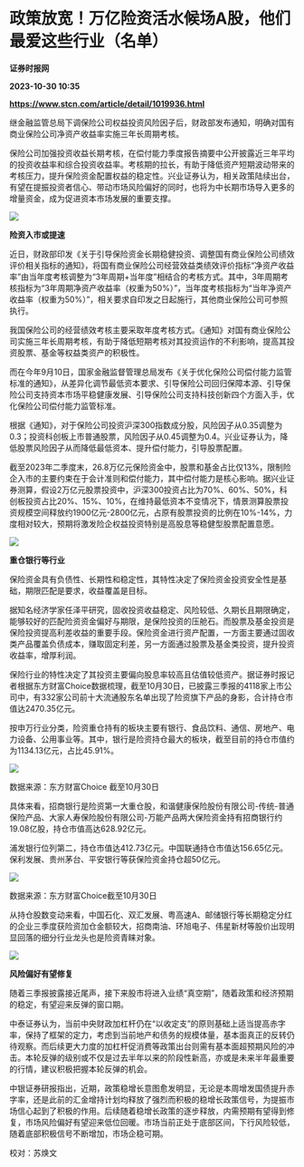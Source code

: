 # 政策放宽！万亿险资活水候场A股，他们最爱这些行业（名单）
**证券时报网**

**2023-10-30 10:35**

**https://www.stcn.com/article/detail/1019936.html**

继金融监管总局下调保险公司权益投资风险因子后，财政部发布通知，明确对国有商业保险公司净资产收益率实施三年长周期考核。

保险公司加强投资收益长期考核，在偿付能力季度报告摘要中公开披露近三年平均的投资收益率和综合投资收益率。考核期的拉长，有助于降低资产短期波动带来的考核压力，提升保险资金配置权益的稳定性。兴业证券认为，相关政策陆续出台，有望在提振投资者信心、带动市场风险偏好的同时，也将为中长期市场导入更多的增量资金，成为促进资本市场发展的重要支撑。

![](https://stcn-main.oss-cn-shenzhen.aliyuncs.com/upload/wechat/20231030/YRdSz9epGVh9J6jlcMAryTC5zDu3bYL54JURECDHlx0ry2GArWbG9RaGNS4555xo24D8GFa0hxibicKicvOPzwZzQ.png)

**险资入市或提速**

近日，财政部印发《关于引导保险资金长期稳健投资、调整国有商业保险公司绩效评价相关指标的通知》，将国有商业保险公司经营效益类绩效评价指标“净资产收益率”由当年度考核调整为“3年周期+当年度”相结合的考核方式。其中，3年周期考核指标为“3年周期净资产收益率（权重为50%）”，当年度考核指标为“当年净资产收益率（权重为50%）”，相关要求自印发之日起施行，其他商业保险公司可参照执行。

我国保险公司的经营绩效考核主要采取年度考核方式。《通知》对国有商业保险公司实施三年长周期考核，有助于降低短期考核对其投资运作的不利影响，提高其投资股票、基金等权益类资产的积极性。

而在今年9月10日，国家金融监督管理总局发布《关于优化保险公司偿付能力监管标准的通知》，从差异化调节最低资本要求、引导保险公司回归保障本源、引导保险公司支持资本市场平稳健康发展、引导保险公司支持科技创新四个方面入手，优化保险公司偿付能力监管标准。

根据《通知》，对于保险公司投资沪深300指数成分股，风险因子从0.35调整为0.3；投资科创板上市普通股票，风险因子从0.45调整为0.4。兴业证券认为，降低股票风险因子从而降低最低资本、提升偿付能力，引导股票配置。

截至2023年二季度末，26.8万亿元保险资金中，股票和基金占比仅13%，限制险企入市的主要约束在于会计准则和偿付能力，其中偿付能力是核心影响。据兴业证券测算，假设2万亿元股票投资中，沪深300投资占比为70%、60%、50%，科创板投资占比20%、15%、10%，在维持最低资本不变情况下，情景测算股票投资规模空间释放约1900亿元-2800亿元，占原有股票投资的比例在10%-14%，力度相对较大，预期将激发险企权益投资特别是高股息等稳健型股票配置意愿。

![](https://stcn-main.oss-cn-shenzhen.aliyuncs.com/upload/wechat/20231030/YRdSz9epGVh9J6jlcMAryTC5zDu3bYL54JURECDHlx0ry2GArWbG9RaGNS4555xo24D8GFa0hxibicKicvOPzwZzQ.png)

**重仓银行等行业**

保险资金具有负债性、长期性和稳定性，其特性决定了保险资金投资安全性是基础，期限匹配是要求，收益覆盖是目标。

据知名经济学家任泽平研究，固收投资收益稳定、风险较低、久期长且期限确定，能够较好的匹配险资资金偏好与期限，是保险投资的压舱石。而股票及基金投资是保险投资提高利差收益的重要手段。保险资金进行资产配置，一方面主要通过固收类产品覆盖负债成本，赚取固定利差，另一方面通过股票及基金类投资，提升投资收益率，增厚利润。

保险行业的特性决定了其投资主要偏向股息率较高且估值较低资产。据证券时报记者根据东方财富Choice数据梳理，截至10月30日，已披露三季报的4118家上市公司中，有332家公司前十大流通股东名单出现了险资旗下产品的身影，合计持仓市值达2470.35亿元。

按申万行业分类，险资重仓持有的板块主要有银行、食品饮料、通信、房地产、电力设备、公用事业等。其中，银行是险资持仓最大的板块，截至目前的持仓市值约为1134.13亿元，占比45.91%。

![](https://stcn-main.oss-cn-shenzhen.aliyuncs.com/upload/wechat/20231030/YRdSz9epGVhjZxFT2Y7jrRP06ic6ooxrzaqMf17S77mMdZgqVKdYl8gqWOibw8zzsklrP4R2qPiajlm7B5hVnbkxA.png)

数据来源：东方财富Choice 截至10月30日

具体来看，招商银行是险资第一大重仓股，和谐健康保险股份有限公司-传统-普通保险产品、大家人寿保险股份有限公司-万能产品两大保险资金持有招商银行约19.08亿股，持仓市值高达628.92亿元。

浦发银行位列第二，持仓市值达412.73亿元。中国联通持仓市值达156.65亿元。保利发展、贵州茅台、平安银行等获保险资金持仓超50亿元。

![](https://stcn-main.oss-cn-shenzhen.aliyuncs.com/upload/wechat/20231030/YRdSz9epGVhjZxFT2Y7jrRP06ic6ooxrzvLN7N0G3d0wTxrvYmxEdARRV1ZZOTQsCaibX6aGa11U4oOaoyKGIC9A.png)

数据来源：东方财富Choice截至10月30日

从持仓股数变动来看，中国石化、双汇发展、粤高速A、邮储银行等长期稳定分红的企业三季度获险资加仓金额较大，招商南油、环旭电子、伟星新材等股价出现明显回落的细分行业龙头也是险资青睐对象。

![](https://stcn-main.oss-cn-shenzhen.aliyuncs.com/upload/wechat/20231030/YRdSz9epGVh9J6jlcMAryTC5zDu3bYL54JURECDHlx0ry2GArWbG9RaGNS4555xo24D8GFa0hxibicKicvOPzwZzQ.png)

**风险偏好有望修复**

随着三季报披露接近尾声，接下来股市将进入业绩“真空期”，随着政策和经济预期的稳定，有望迎来反弹的窗口期。

中泰证券认为，当前中央财政加杠杆仍在“以收定支”的原则基础上适当提高赤字率，保持了框架的定力，考虑到当前地产和债务的规模体量，基本面真正的反转仍待观察。而后续更大力度的加杠杆促消费等政策出台则需有基本面超预期风险的冲击。本轮反弹的级别或不仅是过去半年以来的阶段性新高，亦或是未来半年最重要的行情，建议积极把握本轮反弹的机会。

中银证券研报指出，近期，政策稳增长意图愈发明显，无论是本周增发国债提升赤字率，还是此前的汇金增持计划均释放了强烈而积极的稳增长政策信号，为提振市场信心起到了积极的作用。后续随着稳增长政策的逐步释放，内需预期有望得到修复，市场风险偏好有望迎来低位回暖。市场当前正处于底部区间，下行风险较低，随着底部积极信号不断增加，市场企稳可期。

校对：苏焕文